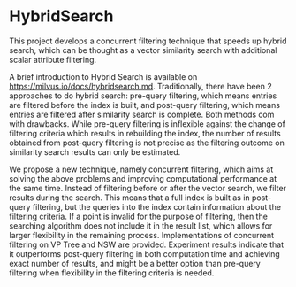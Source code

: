 # HybridSearch

This project develops a concurrent filtering technique that speeds up hybrid search, which can be thought as a vector similarity search with additional scalar attribute filtering.

A brief introduction to Hybrid Search is available on https://milvus.io/docs/hybridsearch.md.
Traditionally, there have been 2 approaches to do hybrid search: pre-query filtering, which means entries are filtered before the index is built, and post-query filtering, which means entries are filtered after similarity search is complete. Both methods com with drawbacks. While pre-query filtering is inflexible against the change of filtering criteria which results in rebuilding the index, the number of results obtained from post-query filtering is not precise as the filtering outcome on similarity search results can only be estimated.

We propose a new technique, namely concurrent filtering, which aims at solving the above problems and improving computational performance at the same time. Instead of filtering before or after the vector search, we filter results during the search. This means that a full index is built as in post-query filtering, but the queries into the index contain information about the filtering criteria. If a point is invalid for the purpose of filtering, then the searching algorithm does not include it in the result list, which allows for larger flexibility in the remaining process. Implementations of concurrent filtering on VP Tree and NSW are provided. Experiment results indicate that it outperforms post-query filtering in both computation time and achieving exact number of results, and might be a better option than pre-query filtering when flexibility in the filtering criteria is needed.
